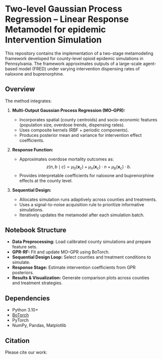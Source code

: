 # Two-level Gaussian Process Regression – Linear Response Metamodel for epidemic Intervention Simulation

This repository contains the implementation of a two-stage metamodeling framework developed for county-level opioid epidemic simulations in Pennsylvania. The framework approximates outputs of a large-scale agent-based model (FRED) under varying intervention dispensing rates of naloxone and buprenorphine.

## Overview

The method integrates:
1. **Multi-Output Gaussian Process Regression (MO–GPR):**  
   - Incorporates spatial (county centroids) and socio-economic features (population size, overdose trends, dispensing rates).  
   - Uses composite kernels (RBF + periodic components).  
   - Produces posterior mean and variance for intervention effect coefficients.

2. **Response Function:**  
   - Approximates overdose mortality outcomes as:  
     $$
     z(n,b \mid c) = \mu_0(\mathbf{x}_c) + \mu_n(\mathbf{x}_c) \cdot n + \mu_b(\mathbf{x}_c) \cdot b.
     $$  
   - Provides interpretable coefficients for naloxone and buprenorphine effects at the county level.

3. **Sequential Design:**  
   - Allocates simulation runs adaptively across counties and treatments.  
   - Uses a signal-to-noise acquisition rule to prioritize informative simulations.  
   - Iteratively updates the metamodel after each simulation batch.

## Notebook Structure

- **Data Preprocessing:** Load calibrated county simulations and prepare feature sets.  
- **GPR-RF:** Fit and update MO–GPR using BoTorch.  
- **Sequential Design Loop:** Select counties and treatment conditions to simulate.  
- **Response Stage:** Estimate intervention coefficients from GPR posteriors.  
- **Results & Visualization:** Generate comparison plots across counties and treatment strategies.

## Dependencies

- Python 3.10+  
- [BoTorch](https://botorch.org/)  
- PyTorch  
- NumPy, Pandas, Matplotlib  

## Citation
Please cite our work:
